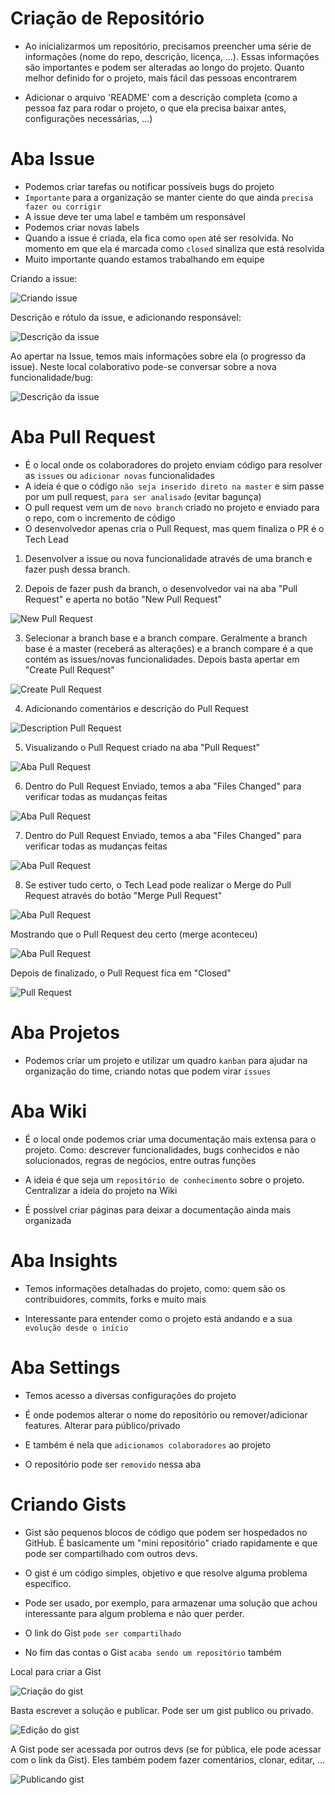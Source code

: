 # Criação de Repositório

* Ao inicializarmos um repositório, precisamos preencher uma série de informações (nome do repo, descrição, licença, ...). Essas informações são importantes e podem ser alteradas ao longo do projeto. Quanto melhor definido for o projeto, mais fácil das pessoas encontrarem

* Adicionar o arquivo 'README' com a descrição completa (como a pessoa faz para rodar o projeto, o que ela precisa baixar antes, configurações necessárias, ...)

# Aba Issue

* Podemos criar tarefas ou notificar possíveis bugs do projeto
* `Importante` para a organização se manter ciente do que ainda `precisa fazer ou corrigir`
* A issue deve ter uma label e também um responsável
* Podemos criar novas labels
* Quando a issue é criada, ela fica como `open` até ser resolvida. No momento em que ela é marcada como `closed` sinaliza que está resolvida
* Muito importante quando estamos trabalhando em equipe

Criando a issue:

![Criando issue](imagens/new_issue.png)

Descrição e rótulo da issue, e adicionando responsável:

![Descrição da issue](imagens/issue_description.png)

Ao apertar na Issue, temos mais informações sobre ela (o progresso da issue). Neste local colaborativo pode-se conversar sobre a nova funcionalidade/bug:

![Descrição da issue](imagens/issue_chat.png)

# Aba Pull Request

* É o local onde os colaboradores do projeto enviam código para resolver as `issues` ou `adicionar novas` funcionalidades
* A ideia é que o código `não seja inserido direto na master` e sim passe por um pull request, `para ser analisado` (evitar bagunça)
* O pull request vem um de `novo branch` criado no projeto e enviado para o repo, com o incremento de código
* O desenvolvedor apenas cria o Pull Request, mas quem finaliza o PR é o Tech Lead

1. Desenvolver a issue ou nova funcionalidade através de uma branch e fazer push dessa branch.

2. Depois de fazer push da branch, o desenvolvedor vai na aba "Pull Request" e aperta no botão "New Pull Request"

![New Pull Request](imagens/new_pull_request.png)

3. Selecionar a branch base e a branch compare. Geralmente a branch base é a master (receberá as alterações) e a branch compare é a que contém as issues/novas funcionalidades. Depois basta apertar em "Create Pull Request"

![Create Pull Request](imagens/create_pull_request.png)

4. Adicionando comentários e descrição do Pull Request

![Description Pull Request](imagens/description_pull_request.png)

5. Visualizando o Pull Request criado na aba "Pull Request"

![Aba Pull Request](imagens/open_p_r.png)

6. Dentro do Pull Request Enviado, temos a aba "Files Changed" para verificar todas as mudanças feitas

![Aba Pull Request](imagens/files_changes.png)

7. Dentro do Pull Request Enviado, temos a aba "Files Changed" para verificar todas as mudanças feitas

![Aba Pull Request](imagens/files_changes.png)

8. Se estiver tudo certo, o Tech Lead pode realizar o Merge do Pull Request através do botão "Merge Pull Request"

![Aba Pull Request](imagens/merge_p_r.png)

Mostrando que o Pull Request deu certo (merge aconteceu)

![Aba Pull Request](imagens/sucesso_p_r.png)

Depois de finalizado, o Pull Request fica em "Closed"

![Pull Request](imagens/closed_p_r.png)

# Aba Projetos

* Podemos criar um projeto e utilizar um quadro `kanban` para ajudar na organização do time, criando notas que podem virar `issues`

# Aba Wiki

* É o local onde podemos criar uma documentação mais extensa para o projeto. Como: descrever funcionalidades, bugs conhecidos e não solucionados, regras de negócios, entre outras funções

* A ideia é que seja um `repositório de conhecimento` sobre o projeto. Centralizar a ideia do projeto na Wiki

* É possível criar páginas para deixar a documentação ainda mais organizada

# Aba Insights

* Temos informações detalhadas do projeto, como: quem são os contribuidores, commits, forks e muito mais

* Interessante para entender como o projeto está andando e a sua `evolução desde o início`

# Aba Settings

* Temos acesso a diversas configurações do projeto

* É onde podemos alterar o nome do repositório ou remover/adicionar features. Alterar para público/privado

* E também é nela que `adicionamos colaboradores` ao projeto

* O repositório pode ser `removido` nessa aba

# Criando Gists

* Gist são pequenos blocos de código que podem ser hospedados no GitHub. É basicamente um "mini repositório" criado rapidamente e que pode ser compartilhado com outros devs. 

* O gist é um código simples, objetivo e que resolve alguma problema específico.

* Pode ser usado, por exemplo, para armazenar uma solução que achou interessante para algum problema e não quer perder. 

* O link do Gist `pode ser compartilhado`

* No fim das contas o Gist `acaba sendo um repositório` também

Local para criar a Gist

![Criação do gist](imagens/gist.png)

Basta escrever a solução e publicar. Pode ser um gist publico ou privado.

![Edição do gist](imagens/edit_gist.png)

A Gist pode ser acessada por outros devs (se for pública, ele pode acessar com o link da Gist). Eles também podem fazer comentários, clonar, editar, ...

![Publicando gist](imagens/gist_3.png)
